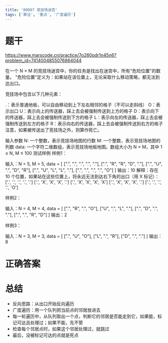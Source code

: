 ```yaml
---
title: '00087 竞技场迷宫'
tags: ['算法', '重点', '广度遍历']
---
```


# 题干

https://www.marscode.cn/practice/7o260pdr1n45n6?problem_id=7414004855076864044

在一个 N × M 的竞技场迷宫中，你的任务是找出在迷宫中，所有"危险位置"的数量。
"危险位置"定义为：如果站在该位置上，无论采取什么移动策略，都无法到达出口。

竞技场中包含以下几种元素：

.：表示普通地板，可以自由移动到上下左右相邻的格子（不可以走斜线）
O：表示出口
U：表示向上的传送器，踩上去会被强制传送到上方的格子
D：表示向下的传送器，踩上去会被强制传送到下方的格子
L：表示向左的传送器，踩上去会被强制传送到左方的格子
R：表示向右的传送器，踩上去会被强制传送到右方的格子
注意，如果被传送出了竞技场之外，则算作死亡。

输入参数
N: 一个整数，表示竞技场地图的行数
M: 一个整数，表示竞技场地图的列数
data: 一个字符二维数组，表示竞技场地板地图。数组大小为 N × M，其中 1 ≤ N, M ≤ 100
测试样例
样例1：

输入：N = 5, M = 5, data = [
  [".", ".", ".", ".", "."],
  [".", "R", "R", "D", "."],
  [".", "U", ".", "D", "R"],
  [".", "U", "L", "L", "."],
  [".", ".", ".", ".", "O"]
]
输出：10
解释：存在 10 个位置，如果站在这些位置上，将永远无法到达右下角的出口（用 X 标记）：
['.', '.', '.', '.', '.']
['.', 'X', 'X', 'X', '.']
['.', 'X', 'X', 'X', 'X']
['.', 'X', 'X', 'X', '.']
['.', '.', '.', '.', 'O']

样例2：

输入：N = 4, M = 4, data = [
  [".", "R", ".", "O"],
  ["U", ".", "L", "."],
  [".", "D", ".", "."],
  [".", ".", "R", "D"]
]
输出：2

样例3：

输入：N = 3, M = 3, data = [
  [".", "U", "O"],
  ["L", ".", "R"],
  ["D", ".", "."]
]
输出：8

# 正确答案



# 总结

- 反向思路：从出口开始反向遍历
- 广度遍历：用一个队列把当前点的邻居放进去
- 每一轮遍历中，从队列取出一个点，判断它的邻居是否能走到它，如果能，标记可达且处理过；如果不能，先不管
- 检查每个邻居点时，如果这个邻居处理过，就跳过
- 最后，没被标记可达的点就是死点

<script>
  function findExit(arr){
    // 找到出口位置
    let exit = []
    for(let i = 0; i < arr.length; i++){
      const row = arr[i]
      for(let j = 0; j < row.length; j++){
        if(row[j] === 'O') return [j, i]
      }
    }
  }
  function calcWidthAndHeight(arr) {
    const w = arr[0].length
    const h = arr.length
    return [w, h]
  }
  function checkReachable(prevPoint, currPoint, prevVal){
    const [prevX, prevY] = prevPoint
    const [currX, currY] = currPoint
    let res = false
    switch(prevVal){
      case '.':
        res = true
        break
      case 'U':
        res = prevY - 1 === currY && prevX === currX
        break
      case 'D':
        res = prevY + 1 === currY && prevX === currX
        break
      case 'L':
        res = prevY === currY && prevX - 1 === currX
        break
      case 'R':
        res = prevY === currY && prevX + 1 === currX
        break
      default:
        res = false
        break
    }
    return res
  }
  function func(arr) {
    const [exitX, exitY] = findExit(arr)
    const [width, height] = calcWidthAndHeight(arr)
    const resArr = Array.from({ length: height }, () => Array(width).fill(false))
    
    const list = [[exitX, exitY]]
    resArr[exitY][exitX] = true
    while(list.length > 0){
      const [x, y] = list.shift()
      const currentVal = arr[y][x]
      const currentRecord = resArr[y][x]
      // 左侧的点
      if (x - 1 >= 0 && !resArr[y][x - 1]) {
        const leftPoint = [x - 1, y]
        const leftVal = arr[y][x - 1]
        if(checkReachable(leftPoint, [x, y], leftVal)){
          resArr[y][x - 1] = true
          list.push(leftPoint)
        }
      }
      // 右侧的点
      if (x + 1 < width && !resArr[y][x + 1]) {
        const rightPoint = [x + 1, y]
        const rightVal = arr[y][x + 1]
        if(checkReachable(rightPoint, [x, y], rightVal)){
          resArr[y][x + 1] = true
          list.push(rightPoint)
        }
      }
      // 上面的点
      if (y - 1 >= 0 && !resArr[y - 1][x]) {
        const topPoint = [x, y - 1]
        const topVal = arr[y - 1][x]
        if(checkReachable(topPoint, [x, y], topVal)){
          resArr[y - 1][x] = true
          list.push(topPoint)
        }
      }
      // 下面的点
      if (y + 1 < height && !resArr[y + 1][x]) {
        const bottomPoint = [x, y + 1]
        const bottomVal = arr[y + 1][x]
        if(checkReachable(bottomPoint, [x, y], bottomVal)){
          resArr[y + 1][x] = true
          list.push(bottomPoint)
        }
      }
    }
    // console.log('res', arr)
    // console.log(resArr)
    const count = resArr.flat().filter(x => !x).length
    // console.log(count)
    return count
  }
  console.log(func([
    [".", "U", "O"],
    ["L", ".", "R"],
    ["D", ".", "."]
  ]))
  console.log(func([
    [".", "R", ".", "O"],
    ["U", ".", "L", "."],
    [".", "D", ".", "."],
    [".", ".", "R", "D"]
  ]))
  console.log(func([
    [".", ".", ".", ".", "."],
    [".", "R", "R", "D", "."],
    [".", "U", ".", "D", "R"],
    [".", "U", "L", "L", "."],
    [".", ".", ".", ".", "O"]
  ]))
  
</script>